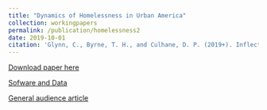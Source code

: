 ```yaml
---
title: "Dynamics of Homelessness in Urban America"
collection: workingpapers
permalink: /publication/homelessness2
date: 2019-10-01
citation: 'Glynn, C., Byrne, T. H., and Culhane, D. P. (2019+). Inflection points in community-level homeless rates (submitted for review)'
---
```


[Download paper here](http://g-lynn.github.io/files/GlynnByrneCulhane_2019+.pdf)

[Sofware and Data](https://github.com/G-Lynn/Inflection)

[General audience article](https://www.zillow.com/research/homelessness-rent-affordability-22247/)

